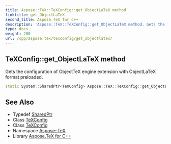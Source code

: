```yaml
---
title: Aspose::TeX::TeXConfig::get_ObjectLaTeX method
linktitle: get_ObjectLaTeX
second_title: Aspose.TeX for C++
description: 'Aspose::TeX::TeXConfig::get_ObjectLaTeX method. Gets the configuration of ObjectTeX engine extension with ObjectLaTeX format preloaded in C++.'
type: docs
weight: 200
url: /cpp/aspose.tex/texconfig/get_objectlatex/
---
```

## TeXConfig::get_ObjectLaTeX method


Gets the configuration of ObjectTeX engine extension with ObjectLaTeX format preloaded.

```cpp
static System::SharedPtr<TeXConfig> Aspose::TeX::TeXConfig::get_ObjectLaTeX()
```

## See Also

* Typedef [SharedPtr](../../../system/sharedptr/)
* Class [TeXConfig](../)
* Class [TeXConfig](../)
* Namespace [Aspose::TeX](../../)
* Library [Aspose.TeX for C++](../../../)
